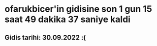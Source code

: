 # ofarukbicer'in gidisine son 1 gun 15 saat 49 dakika 37 saniye kaldi

## Gidis tarihi: 30.09.2022 :(
